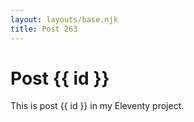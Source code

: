 ```yaml
---
layout: layouts/base.njk
title: Post 263
---
```


# Post {{ id }}

This is post {{ id }} in my Eleventy project.
